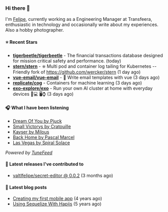 ### Hi there 👋

I'm [Felipe](https://felipevm.com), currently working as a Engineering Manager at Transfeera, enthusiastic in technology and occasionally write about my experiences. Also a hobby photographer.

#### ⭐ Recent Stars
- **[tigerbeetle/tigerbeetle](https://github.com/tigerbeetle/tigerbeetle)** - The financial transactions database designed for mission critical safety and performance. (today)
- **[stern/stern](https://github.com/stern/stern)** - ⎈ Multi pod and container log tailing for Kubernetes -- Friendly fork of https://github.com/wercker/stern (1 day ago)
- **[vue-email/vue-email](https://github.com/vue-email/vue-email)** - 💌 Write email templates with vue (3 days ago)
- **[replicate/cog](https://github.com/replicate/cog)** - Containers for machine learning (3 days ago)
- **[exo-explore/exo](https://github.com/exo-explore/exo)** - Run your own AI cluster at home with everyday devices 📱💻 🖥️⌚ (3 days ago)

#### 🎧 What I have been listening
- [Dream Of You by Pjuck](https://open.spotify.com/track/0gmFwY4Oa0oBDu8OWTJ9gA)
- [Small Victorys by Cratouille](https://open.spotify.com/track/4WIG3yl5UjG4kuNXs5TgjU)
- [Kayser by Milous](https://open.spotify.com/track/1Sd7pRxyFcUNO9Gv6GCjFo)
- [Back Home by Pascal Marcel](https://open.spotify.com/track/351rejqsz5uECQ7w1mI9dv)
- [Las Vegas by Spiral Solace](https://open.spotify.com/track/0748dugTfsE4teDzF7Dmhx)

_Powered by [TuneFeed](https://tunefeed.app?ref=valtlfelipe-gh-profile)_ 

#### 🚀 Latest releases I've contributed to


- [valtlfelipe/secret-editor @ 0.0.2](https://github.com/valtlfelipe/secret-editor/releases/tag/0.0.2) (3 months ago)

#### 📄 Latest blog posts
- [Creating my first mobile app](https://felipevm.com/posts/creating-my-first-mobile-app/) (4 years ago)
- [Using Sequelize With Hapijs](https://felipevm.com/posts/using-sequelize-with-hapijs/) (5 years ago)
